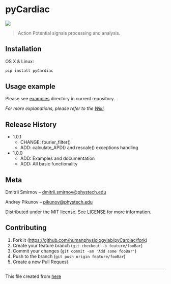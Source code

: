 # pyCardiac
<a href="https://pypi.org/project/pyCardiac/" alt="PyPI"><img src="https://img.shields.io/badge/PyPi-v1.0.1-blue.svg"></a>
> Action Potential signals processing and analysis.

## Installation

OS X & Linux:

```sh
pip install pyCardiac
```

## Usage example

Please see [examples](./examples) directory in current repository.

_For more explanations, please refer to the [Wiki][wiki]._


## Release History

* 1.0.1
    * CHANGE: fourier_filter()
    * ADD: calculate_APD() and rescale() exceptions handling
* 1.0.0
    * ADD: Examples and documentation
    * ADD: All basic functionality

## Meta

Dmitrii Smirnov – dmitrii.smirnov@phystech.edu

Andrey Pikunov – pikunov@phystech.edu

Distributed under the MIT license. See [LICENSE](./LICENSE) for more information.

## Contributing

1. Fork it (<https://github.com/humanphysiologylab/pyCardiac/fork>)
2. Create your feature branch (`git checkout -b feature/fooBar`)
3. Commit your changes (`git commit -am 'Add some fooBar'`)
4. Push to the branch (`git push origin feature/fooBar`)
5. Create a new Pull Request

---

This file created from [here][readme_template]

<!-- Markdown link & img dfn's -->
[wiki]: https://github.com/humanphysiologylab/pyCardiac/wiki
[readme_template]: https://dbader.org/blog/write-a-great-readme-for-your-github-project
